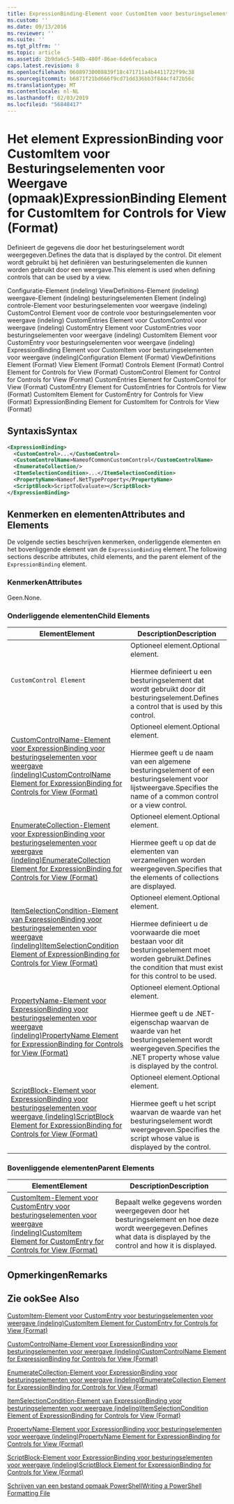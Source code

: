 ```yaml
---
title: ExpressionBinding-Element voor CustomItem voor besturingselementen voor weergave (indeling) | Microsoft Docs
ms.custom: ''
ms.date: 09/13/2016
ms.reviewer: ''
ms.suite: ''
ms.tgt_pltfrm: ''
ms.topic: article
ms.assetid: 2b9da6c5-548b-480f-86ae-6de6fecabaca
caps.latest.revision: 8
ms.openlocfilehash: 06089730008839f18c471711a4b4411722f99c38
ms.sourcegitcommit: b6871f21bd666f9cd71dd336bb3f844cf472b56c
ms.translationtype: MT
ms.contentlocale: nl-NL
ms.lasthandoff: 02/03/2019
ms.locfileid: "56848417"
---
```

# <a name="expressionbinding-element-for-customitem-for-controls-for-view-format"></a><span data-ttu-id="357dd-102">Het element ExpressionBinding voor CustomItem voor Besturingselementen voor Weergave (opmaak)</span><span class="sxs-lookup"><span data-stu-id="357dd-102">ExpressionBinding Element for CustomItem for Controls for View (Format)</span></span>

<span data-ttu-id="357dd-103">Definieert de gegevens die door het besturingselement wordt weergegeven.</span><span class="sxs-lookup"><span data-stu-id="357dd-103">Defines the data that is displayed by the control.</span></span> <span data-ttu-id="357dd-104">Dit element wordt gebruikt bij het definiëren van besturingselementen die kunnen worden gebruikt door een weergave.</span><span class="sxs-lookup"><span data-stu-id="357dd-104">This element is used when defining controls that can be used by a view.</span></span>

<span data-ttu-id="357dd-105">Configuratie-Element (indeling) ViewDefinitions-Element (indeling) weergave-Element (indeling) besturingselementen Element (indeling) controle-Element voor besturingselementen voor weergave (indeling) CustomControl Element voor de controle voor besturingselementen voor weergave (indeling) CustomEntries Element voor CustomControl voor weergave (indeling) CustomEntry Element voor CustomEntries voor besturingselementen voor weergave (indeling) CustomItem Element voor CustomEntry voor besturingselementen voor weergave (indeling) ExpressionBinding Element voor CustomItem voor besturingselementen voor weergave (indeling)</span><span class="sxs-lookup"><span data-stu-id="357dd-105">Configuration Element (Format) ViewDefinitions Element (Format) View Element (Format) Controls Element (Format) Control Element for Controls for View (Format) CustomControl Element for Control for Controls for View (Format) CustomEntries Element for CustomControl for View (Format) CustomEntry Element for CustomEntries for Controls for View (Format) CustomItem Element for CustomEntry for Controls for View (Format) ExpressionBinding Element for CustomItem for Controls for View (Format)</span></span>

## <a name="syntax"></a><span data-ttu-id="357dd-106">Syntaxis</span><span class="sxs-lookup"><span data-stu-id="357dd-106">Syntax</span></span>

```xml
<ExpressionBinding>
  <CustomControl>...</CustomControl>
  <CustomControlName>NameofCommonCustomControl</CustomControlName>
  <EnumerateCollection/>
  <ItemSelectionCondition>...</ItemSelectionCondition>
  <PropertyName>Nameof.NetTypeProperty</PropertyName>
  <ScriptBlock>ScriptToEvaluate></ScriptBlock>
</ExpressionBinding>
```

## <a name="attributes-and-elements"></a><span data-ttu-id="357dd-107">Kenmerken en elementen</span><span class="sxs-lookup"><span data-stu-id="357dd-107">Attributes and Elements</span></span>

<span data-ttu-id="357dd-108">De volgende secties beschrijven kenmerken, onderliggende elementen en het bovenliggende element van de `ExpressionBinding` element.</span><span class="sxs-lookup"><span data-stu-id="357dd-108">The following sections describe attributes, child elements, and the parent element of the `ExpressionBinding` element.</span></span>

### <a name="attributes"></a><span data-ttu-id="357dd-109">Kenmerken</span><span class="sxs-lookup"><span data-stu-id="357dd-109">Attributes</span></span>

<span data-ttu-id="357dd-110">Geen.</span><span class="sxs-lookup"><span data-stu-id="357dd-110">None.</span></span>

### <a name="child-elements"></a><span data-ttu-id="357dd-111">Onderliggende elementen</span><span class="sxs-lookup"><span data-stu-id="357dd-111">Child Elements</span></span>

|<span data-ttu-id="357dd-112">Element</span><span class="sxs-lookup"><span data-stu-id="357dd-112">Element</span></span>|<span data-ttu-id="357dd-113">Description</span><span class="sxs-lookup"><span data-stu-id="357dd-113">Description</span></span>|
|-------------|-----------------|
|`CustomControl Element`|<span data-ttu-id="357dd-114">Optioneel element.</span><span class="sxs-lookup"><span data-stu-id="357dd-114">Optional element.</span></span><br /><br /> <span data-ttu-id="357dd-115">Hiermee definieert u een besturingselement dat wordt gebruikt door dit besturingselement.</span><span class="sxs-lookup"><span data-stu-id="357dd-115">Defines a control that is used by this control.</span></span>|
|[<span data-ttu-id="357dd-116">CustomControlName-Element voor ExpressionBinding voor besturingselementen voor weergave (indeling)</span><span class="sxs-lookup"><span data-stu-id="357dd-116">CustomControlName Element for ExpressionBinding for Controls for View (Format)</span></span>](./customcontrolname-element-for-expressionbinding-for-controls-for-view-format.md)|<span data-ttu-id="357dd-117">Optioneel element.</span><span class="sxs-lookup"><span data-stu-id="357dd-117">Optional element.</span></span><br /><br /> <span data-ttu-id="357dd-118">Hiermee geeft u de naam van een algemene besturingselement of een besturingselement voor lijstweergave.</span><span class="sxs-lookup"><span data-stu-id="357dd-118">Specifies the name of a common control or a view control.</span></span>|
|[<span data-ttu-id="357dd-119">EnumerateCollection-Element voor ExpressionBinding voor besturingselementen voor weergave (indeling)</span><span class="sxs-lookup"><span data-stu-id="357dd-119">EnumerateCollection Element for ExpressionBinding for Controls for View (Format)</span></span>](./enumeratecollection-element-for-expressionbinding-for-controls-for-view-format.md)|<span data-ttu-id="357dd-120">Optioneel element.</span><span class="sxs-lookup"><span data-stu-id="357dd-120">Optional element.</span></span><br /><br /> <span data-ttu-id="357dd-121">Hiermee geeft u op dat de elementen van verzamelingen worden weergegeven.</span><span class="sxs-lookup"><span data-stu-id="357dd-121">Specifies that the elements of collections are displayed.</span></span>|
|[<span data-ttu-id="357dd-122">ItemSelectionCondition-Element van ExpressionBinding voor besturingselementen voor weergave (indeling)</span><span class="sxs-lookup"><span data-stu-id="357dd-122">ItemSelectionCondition Element of ExpressionBinding for Controls for View (Format)</span></span>](./itemselectioncondition-element-for-expressionbinding-for-controls-for-view-format.md)|<span data-ttu-id="357dd-123">Optioneel element.</span><span class="sxs-lookup"><span data-stu-id="357dd-123">Optional element.</span></span><br /><br /> <span data-ttu-id="357dd-124">Hiermee definieert u de voorwaarde die moet bestaan voor dit besturingselement moet worden gebruikt.</span><span class="sxs-lookup"><span data-stu-id="357dd-124">Defines the condition that must exist for this control to be used.</span></span>|
|[<span data-ttu-id="357dd-125">PropertyName-Element voor ExpressionBinding voor besturingselementen voor weergave (indeling)</span><span class="sxs-lookup"><span data-stu-id="357dd-125">PropertyName Element for ExpressionBinding for Controls for View (Format)</span></span>](./propertyname-element-for-expressionbinding-for-controls-for-view-format.md)|<span data-ttu-id="357dd-126">Optioneel element.</span><span class="sxs-lookup"><span data-stu-id="357dd-126">Optional element.</span></span><br /><br /> <span data-ttu-id="357dd-127">Hiermee geeft u de .NET-eigenschap waarvan de waarde van het besturingselement wordt weergegeven.</span><span class="sxs-lookup"><span data-stu-id="357dd-127">Specifies the .NET property whose value is displayed by the control.</span></span>|
|[<span data-ttu-id="357dd-128">ScriptBlock-Element voor ExpressionBinding voor besturingselementen voor weergave (indeling)</span><span class="sxs-lookup"><span data-stu-id="357dd-128">ScriptBlock Element for ExpressionBinding for Controls for View (Format)</span></span>](./scriptblock-element-for-expressionbinding-for-controls-for-view-format.md)|<span data-ttu-id="357dd-129">Optioneel element.</span><span class="sxs-lookup"><span data-stu-id="357dd-129">Optional element.</span></span><br /><br /> <span data-ttu-id="357dd-130">Hiermee geeft u het script waarvan de waarde van het besturingselement wordt weergegeven.</span><span class="sxs-lookup"><span data-stu-id="357dd-130">Specifies the script whose value is displayed by the control.</span></span>|

### <a name="parent-elements"></a><span data-ttu-id="357dd-131">Bovenliggende elementen</span><span class="sxs-lookup"><span data-stu-id="357dd-131">Parent Elements</span></span>

|<span data-ttu-id="357dd-132">Element</span><span class="sxs-lookup"><span data-stu-id="357dd-132">Element</span></span>|<span data-ttu-id="357dd-133">Description</span><span class="sxs-lookup"><span data-stu-id="357dd-133">Description</span></span>|
|-------------|-----------------|
|[<span data-ttu-id="357dd-134">CustomItem-Element voor CustomEntry voor besturingselementen voor weergave (indeling)</span><span class="sxs-lookup"><span data-stu-id="357dd-134">CustomItem Element for CustomEntry for Controls for View (Format)</span></span>](./customitem-element-for-customentry-for-controls-for-view-format.md)|<span data-ttu-id="357dd-135">Bepaalt welke gegevens worden weergegeven door het besturingselement en hoe deze wordt weergegeven.</span><span class="sxs-lookup"><span data-stu-id="357dd-135">Defines what data is displayed by the control and how it is displayed.</span></span>|

## <a name="remarks"></a><span data-ttu-id="357dd-136">Opmerkingen</span><span class="sxs-lookup"><span data-stu-id="357dd-136">Remarks</span></span>

## <a name="see-also"></a><span data-ttu-id="357dd-137">Zie ook</span><span class="sxs-lookup"><span data-stu-id="357dd-137">See Also</span></span>

[<span data-ttu-id="357dd-138">CustomItem-Element voor CustomEntry voor besturingselementen voor weergave (indeling)</span><span class="sxs-lookup"><span data-stu-id="357dd-138">CustomItem Element for CustomEntry for Controls for View (Format)</span></span>](./customitem-element-for-customentry-for-controls-for-view-format.md)

[<span data-ttu-id="357dd-139">CustomControlName-Element voor ExpressionBinding voor besturingselementen voor weergave (indeling)</span><span class="sxs-lookup"><span data-stu-id="357dd-139">CustomControlName Element for ExpressionBinding for Controls for View (Format)</span></span>](./customcontrolname-element-for-expressionbinding-for-controls-for-view-format.md)

[<span data-ttu-id="357dd-140">EnumerateCollection-Element voor ExpressionBinding voor besturingselementen voor weergave (indeling)</span><span class="sxs-lookup"><span data-stu-id="357dd-140">EnumerateCollection Element for ExpressionBinding for Controls for View (Format)</span></span>](./enumeratecollection-element-for-expressionbinding-for-controls-for-view-format.md)

[<span data-ttu-id="357dd-141">ItemSelectionCondition-Element van ExpressionBinding voor besturingselementen voor weergave (indeling)</span><span class="sxs-lookup"><span data-stu-id="357dd-141">ItemSelectionCondition Element of ExpressionBinding for Controls for View (Format)</span></span>](./itemselectioncondition-element-for-expressionbinding-for-controls-for-view-format.md)

[<span data-ttu-id="357dd-142">PropertyName-Element voor ExpressionBinding voor besturingselementen voor weergave (indeling)</span><span class="sxs-lookup"><span data-stu-id="357dd-142">PropertyName Element for ExpressionBinding for Controls for View (Format)</span></span>](./propertyname-element-for-expressionbinding-for-controls-for-view-format.md)

[<span data-ttu-id="357dd-143">ScriptBlock-Element voor ExpressionBinding voor besturingselementen voor weergave (indeling)</span><span class="sxs-lookup"><span data-stu-id="357dd-143">ScriptBlock Element for ExpressionBinding for Controls for View (Format)</span></span>](./scriptblock-element-for-expressionbinding-for-controls-for-view-format.md)

[<span data-ttu-id="357dd-144">Schrijven van een bestand opmaak PowerShell</span><span class="sxs-lookup"><span data-stu-id="357dd-144">Writing a PowerShell Formatting File</span></span>](./writing-a-powershell-formatting-file.md)
